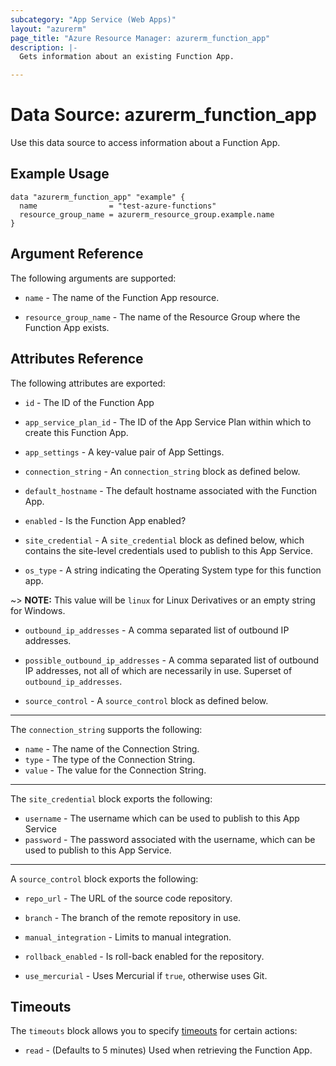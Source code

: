 ```yaml
---
subcategory: "App Service (Web Apps)"
layout: "azurerm"
page_title: "Azure Resource Manager: azurerm_function_app"
description: |-
  Gets information about an existing Function App.

---
```


# Data Source: azurerm_function_app

Use this data source to access information about a Function App.

## Example Usage

```hcl
data "azurerm_function_app" "example" {
  name                = "test-azure-functions"
  resource_group_name = azurerm_resource_group.example.name
}
```

## Argument Reference

The following arguments are supported:

* `name` - The name of the Function App resource.

* `resource_group_name` - The name of the Resource Group where the Function App exists.

## Attributes Reference

The following attributes are exported:

* `id` - The ID of the Function App

* `app_service_plan_id` - The ID of the App Service Plan within which to create this Function App.

* `app_settings` - A key-value pair of App Settings.

* `connection_string` - An `connection_string` block as defined below.

* `default_hostname` - The default hostname associated with the Function App.

* `enabled` - Is the Function App enabled?

* `site_credential` - A `site_credential` block as defined below, which contains the site-level credentials used to publish to this App Service.

* `os_type` - A string indicating the Operating System type for this function app.

~> **NOTE:** This value will be `linux` for Linux Derivatives or an empty string for Windows. 

* `outbound_ip_addresses` - A comma separated list of outbound IP addresses.

* `possible_outbound_ip_addresses` - A comma separated list of outbound IP addresses, not all of which are necessarily in use. Superset of `outbound_ip_addresses`.

* `source_control` - A `source_control` block as defined below.

---

The `connection_string` supports the following:

* `name` - The name of the Connection String.
* `type` - The type of the Connection String. 
* `value` - The value for the Connection String.

---

The `site_credential` block exports the following:

* `username` - The username which can be used to publish to this App Service
* `password` - The password associated with the username, which can be used to publish to this App Service.

---

A `source_control` block exports the following:

* `repo_url` -  The URL of the source code repository.

* `branch` - The branch of the remote repository in use. 

* `manual_integration` - Limits to manual integration.  

* `rollback_enabled` - Is roll-back enabled for the repository.

* `use_mercurial` - Uses Mercurial if `true`, otherwise uses Git. 


## Timeouts

The `timeouts` block allows you to specify [timeouts](https://www.terraform.io/docs/configuration/resources.html#timeouts) for certain actions:

* `read` - (Defaults to 5 minutes) Used when retrieving the Function App.
